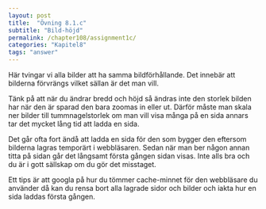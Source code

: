 ```yaml
---
layout: post
title:  "Övning 8.1.c"
subtitle: "Bild-höjd"
permalink: /chapter108/assignment1c/
categories: "Kapitel8"
tags: "answer"
---
```

Här tvingar vi alla bilder att ha samma bildförhållande. Det innebär att bilderna förvrängs vilket sällan är det man vill.

Tänk på att när du ändrar bredd och höjd så ändras inte den storlek bilden har när den är sparad den bara zoomas in eller ut. Därför måste man skala ner bilder till tummnagelstorlek om man vill visa många på en sida annars tar det mycket lång tid att ladda en sida.

Det går ofta fort ändå att ladda en sida för den som bygger den eftersom bilderna lagras temporärt i webbläsaren. Sedan när man ber någon annan titta på sidan går det långsamt första gången sidan visas. Inte alls bra och du är i gott sällskap om du gör det misstaget.

Ett tips är att googla på hur du tömmer cache-minnet för den webbläsare du använder då kan du rensa bort alla lagrade sidor och bilder och iakta hur en sida laddas första gången.

